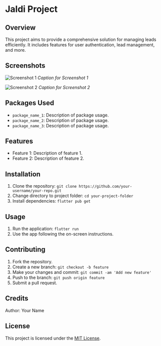 # Jaldi Project

## Overview

This project aims to provide a comprehensive solution for managing leads efficiently. It includes features for user authentication, lead management, and more.

## Screenshots

![Screenshot 1](screenshots/screenshot1.png)
_Caption for Screenshot 1_

![Screenshot 2](screenshots/screenshot2.png)
_Caption for Screenshot 2_

<!-- Add more screenshots if needed -->

## Packages Used

- `package_name_1`: Description of package usage.
- `package_name_2`: Description of package usage.
- `package_name_3`: Description of package usage.
<!-- List all the packages you've used -->

## Features

- Feature 1: Description of feature 1.
- Feature 2: Description of feature 2.
<!-- List the main features of your project -->

## Installation

1. Clone the repository: `git clone https://github.com/your-username/your-repo.git`
2. Change directory to project folder: `cd your-project-folder`
3. Install dependencies: `flutter pub get`

## Usage

1. Run the application: `flutter run`
2. Use the app following the on-screen instructions.

## Contributing

1. Fork the repository.
2. Create a new branch: `git checkout -b feature`
3. Make your changes and commit: `git commit -am 'Add new feature'`
4. Push to the branch: `git push origin feature`
5. Submit a pull request.

## Credits

Author: Your Name

<!-- Give credit to anyone whose code or work you've used -->

## License

This project is licensed under the [MIT License](LICENSE).
